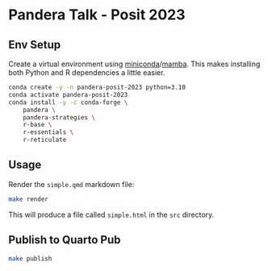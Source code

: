 # Pandera Talk - Posit 2023

## Env Setup

Create a virtual environment using [miniconda](https://docs.conda.io/en/main/miniconda.html)/[mamba](https://mamba.readthedocs.io/en/latest/installation.html). This makes installing both Python and R dependencies a little easier.

```bash
conda create -y -n pandera-posit-2023 python=3.10
conda activate pandera-posit-2023
conda install -y -c conda-forge \
    pandera \
    pandera-strategies \
    r-base \
    r-essentials \
    r-reticulate
```

## Usage

Render the `simple.qmd` markdown file:

```bash
make render
```

This will produce a file called `simple.html` in the `src` directory.


## Publish to Quarto Pub

```bash
make publish
```
